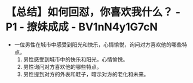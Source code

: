 # 【总结】如何回怼，你喜欢我什么？ - P1 - 撩妹成成 - BV1nN4y1G7cN

-   一位男性在城市中感受到阳光和快乐，心情愉悦，询问对方喜欢他的哪些特点。
    1.  男性感受到城市中的快乐和阳光，心情愉悦。
    2.  男性询问对方喜欢他的哪些特点。
    3.  男性提到对方的外表和鞋子，暗示对方的老化和未来。